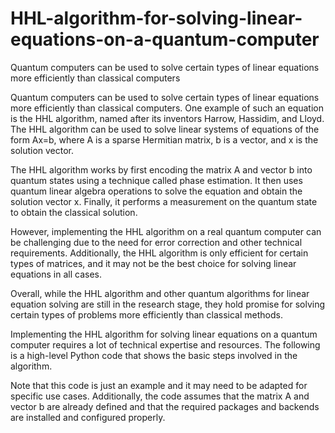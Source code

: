 # HHL-algorithm-for-solving-linear-equations-on-a-quantum-computer
Quantum computers can be used to solve certain types of linear equations more efficiently than classical computers

Quantum computers can be used to solve certain types of linear equations more efficiently than classical computers. One example of such an equation is the HHL algorithm, named after its inventors Harrow, Hassidim, and Lloyd. The HHL algorithm can be used to solve linear systems of equations of the form Ax=b, where A is a sparse Hermitian matrix, b is a vector, and x is the solution vector.

The HHL algorithm works by first encoding the matrix A and vector b into quantum states using a technique called phase estimation. It then uses quantum linear algebra operations to solve the equation and obtain the solution vector x. Finally, it performs a measurement on the quantum state to obtain the classical solution.

However, implementing the HHL algorithm on a real quantum computer can be challenging due to the need for error correction and other technical requirements. Additionally, the HHL algorithm is only efficient for certain types of matrices, and it may not be the best choice for solving linear equations in all cases.

Overall, while the HHL algorithm and other quantum algorithms for linear equation solving are still in the research stage, they hold promise for solving certain types of problems more efficiently than classical methods.


Implementing the HHL algorithm for solving linear equations on a quantum computer requires a lot of technical expertise and resources. The following is a high-level Python code that shows the basic steps involved in the algorithm.

Note that this code is just an example and it may need to be adapted for specific use cases. Additionally, the code assumes that the matrix A and vector b are already defined and that the required packages and backends are installed and configured properly.
